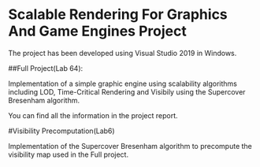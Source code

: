 # Scalable Rendering For Graphics And Game Engines Project

The project has been developed using Visual Studio 2019 in Windows.

##Full Project(Lab 64):
 
Implementation of a simple graphic engine using scalability algorithms including LOD, Time-Critical Rendering and Visibily using the Supercover Bresenham algorithm.

You can find all the information in the project report.

#Visibility Precomputation(Lab6)

Implementation of the Supercover Bresenham algorithm to precompute the visibility map used in the Full project.
